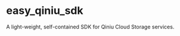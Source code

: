 easy_qiniu_sdk
==============

A light-weight, self-contained SDK for Qiniu Cloud Storage services.
